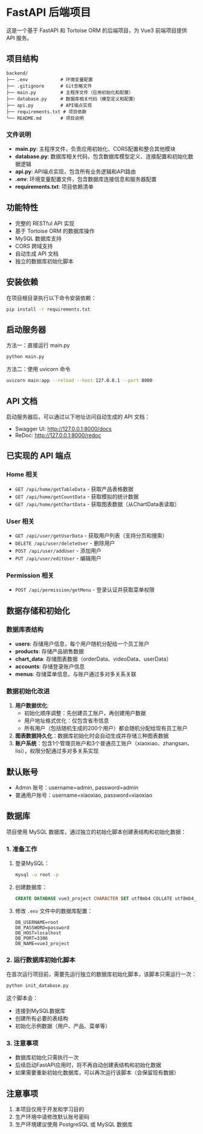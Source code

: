 # FastAPI 后端项目

这是一个基于 FastAPI 和 Tortoise ORM 的后端项目，为 Vue3 前端项目提供 API 服务。

## 项目结构

```
backend/
├── .env            # 环境变量配置
├── .gitignore      # Git忽略文件
├── main.py         # 主程序文件（应用初始化和配置）
├── database.py     # 数据库相关代码（模型定义和配置）
├── api.py          # API端点实现
├── requirements.txt # 项目依赖
└── README.md       # 项目说明
```

### 文件说明
- **main.py**: 主程序文件，负责应用初始化、CORS配置和整合其他模块
- **database.py**: 数据库相关代码，包含数据库模型定义、连接配置和初始化数据逻辑
- **api.py**: API端点实现，包含所有业务逻辑和API路由
- **.env**: 环境变量配置文件，包含数据库连接信息和服务器配置
- **requirements.txt**: 项目依赖清单

## 功能特性

- 完整的 RESTful API 实现
- 基于 Tortoise ORM 的数据库操作
- MySQL 数据库支持
- CORS 跨域支持
- 自动生成 API 文档
- 独立的数据库初始化脚本

## 安装依赖

在项目根目录执行以下命令安装依赖：

```bash
pip install -r requirements.txt
```

## 启动服务器

方法一：直接运行 main.py

```bash
python main.py
```

方法二：使用 uvicorn 命令

```bash
uvicorn main:app --reload --host 127.0.0.1 --port 8000
```

## API 文档

启动服务器后，可以通过以下地址访问自动生成的 API 文档：

- Swagger UI: http://127.0.0.1:8000/docs
- ReDoc: http://127.0.0.1:8000/redoc

## 已实现的 API 端点

### Home 相关
- `GET /api/home/getTableData` - 获取产品表格数据
- `GET /api/home/getCountData` - 获取模拟的统计数据
- `GET /api/home/getChartData` - 获取图表数据（从ChartData表读取）

### User 相关
- `GET /api/user/getUserData` - 获取用户列表（支持分页和搜索）
- `DELETE /api/user/deleteUser` - 删除用户
- `POST /api/user/addUser` - 添加用户
- `PUT /api/user/editUser` - 编辑用户

### Permission 相关
- `POST /api/permission/getMenu` - 登录认证并获取菜单权限

## 数据存储和初始化

### 数据库表结构
- **users**: 存储用户信息，每个用户随机分配给一个员工账户
- **products**: 存储产品销售数据
- **chart_data**: 存储图表数据（orderData、videoData、userData）
- **accounts**: 存储登录账户信息
- **menus**: 存储菜单信息，与账户通过多对多关系关联

### 数据初始化改进
1. **用户数据优化**:
   - 初始化顺序调整：先创建员工账户，再创建用户数据
   - 用户地址格式优化：仅包含省市信息
   - 所有用户（包括随机生成的200个用户）都会随机分配给现有员工账户
2. **图表数据持久化**：数据库初始化时会自动生成并存储三种图表数据
3. **账户系统**：包含1个管理员账户和3个普通员工账户（xiaoxiao、zhangsan、lisi），权限分配通过多对多关系实现

## 默认账号

- Admin 账号：username=admin, password=admin
- 普通用户账号：username=xiaoxiao, password=xiaoxiao

## 数据库

项目使用 MySQL 数据库，通过独立的初始化脚本创建表结构和初始化数据：

### 1. 准备工作

1. 登录MySQL：
   ```bash
   mysql -u root -p
   ```

2. 创建数据库：
   ```sql
   CREATE DATABASE vue3_project CHARACTER SET utf8mb4 COLLATE utf8mb4_unicode_ci;
   ```

3. 修改 `.env` 文件中的数据库配置：
   ```
   DB_USERNAME=root
   DB_PASSWORD=password
   DB_HOST=localhost
   DB_PORT=3306
   DB_NAME=vue3_project
   ```

### 2. 运行数据库初始化脚本

在首次运行项目前，需要先运行独立的数据库初始化脚本，该脚本只需运行一次：

```bash
python init_database.py
```

这个脚本会：
- 连接到MySQL数据库
- 创建所有必要的表结构
- 初始化示例数据（用户、产品、菜单等）

### 3. 注意事项

- 数据库初始化只需执行一次
- 后续启动FastAPI应用时，将不再自动创建表结构和初始化数据
- 如果需要重新初始化数据库，可以再次运行该脚本（会保留现有数据）

## 注意事项

1. 本项目仅用于开发和学习目的
2. 生产环境中请修改默认账号密码
3. 生产环境建议使用 PostgreSQL 或 MySQL 数据库
